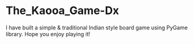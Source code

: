 # The_Kaooa_Game-Dx
I have built a simple &amp; traditional Indian style board game using PyGame library. Hope you enjoy playing it!
